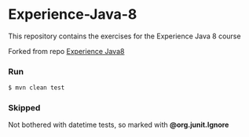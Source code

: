 # Experience-Java-8
This repository contains the exercises for the Experience Java 8 course

Forked from repo [Experience Java8](https://github.com/Elqoo/Experience-Java-8)

### Run

```bash
$ mvn clean test
```

### Skipped

Not bothered with datetime tests, so marked with **@org.junit.Ignore**
